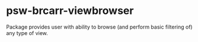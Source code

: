 psw-brcarr-viewbrowser
=====================

Package provides user with ability to browse (and perform basic filtering of) any type of view.
